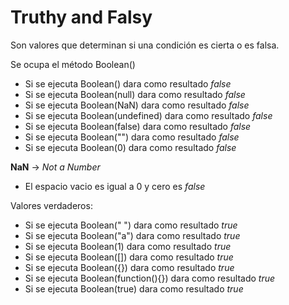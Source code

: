 # Truthy and Falsy

Son valores que determinan si una condición es cierta o es falsa.

Se ocupa el método Boolean()

* Si se ejecuta Boolean() dara como resultado *false*
* Si se ejecuta Boolean(null) dara como resultado *false*
* Si se ejecuta Boolean(NaN) dara como resultado *false*
* Si se ejecuta Boolean(undefined) dara como resultado *false*
* Si se ejecuta Boolean(false) dara como resultado *false*
* Si se ejecuta Boolean("") dara como resultado *false*
* Si se ejecuta Boolean(0) dara como resultado *false*

**NaN** -> *Not a Number*
* El espacio vacio es igual a 0 y cero es *false*

Valores verdaderos:
* Si se ejecuta Boolean(" ") dara como resultado *true*
* Si se ejecuta Boolean("a") dara como resultado *true*
* Si se ejecuta Boolean(1) dara como resultado *true*
* Si se ejecuta Boolean([]) dara como resultado *true*
* Si se ejecuta Boolean({}) dara como resultado *true*
* Si se ejecuta Boolean(function(){}) dara como resultado *true*
* Si se ejecuta Boolean(true) dara como resultado *true*


